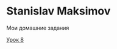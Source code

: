 
# Stanislav Maksimov
Мои домашние задания

[Урок 8](https://staslker.github.io/Modul3.Lesson8/ "Сетка Bootstrap")
